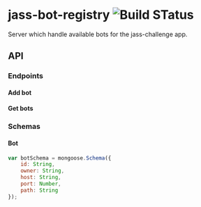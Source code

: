 # jass-bot-registry ![Build STatus](https://travis-ci.org/webplatformz/jass-bot-registry.svg?branch=develop)

Server which handle available bots for the jass-challenge app.

## API
### Endpoints
#### Add bot
#### Get bots


### Schemas
#### Bot
```javascript
var botSchema = mongoose.Schema({
    id: String,
    owner: String,
    host: String,
    port: Number,
    path: String
});
```


